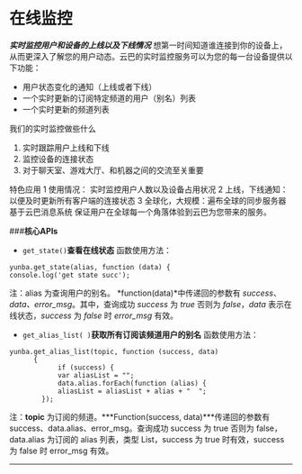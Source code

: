 # 在线监控
***实时监控用户和设备的上线以及下线情况***
想第一时间知道谁连接到你的设备上，从而更深入了解您的用户动态。云巴的实时监控服务可以为您的每一台设备提供以下功能：

 - 用户状态变化的通知（上线或者下线）
 - 一个实时更新的订阅特定频道的用户（别名）列表
 - 一个实时更新的频道列表


我们的实时监控做些什么

 1. 实时跟踪用户上线和下线
 2. 监控设备的连接状态
 3. 对于聊天室、游戏大厅、和机器之间的交流至关重要


特色应用
1 使用情况： 实时监控用户人数以及设备占用状况
2 上线，下线通知： 以便及时更新所有客户端的连接状态
3 全球化，大规模：遍布全球的同步服务器基于云巴消息系统 保证用户在全球每一个角落体验到云巴为您带来的服务。

###**核心APIs**

 - ```get_state()```**查看在线状态**
 函数使用方法：
```
yunba.get_state(alias, function (data) {
console.log('get state succ');
```
注：alias 为查询用户的别名。 *function(data)*中传递回的参数有 *success*、*data、error_msg*。其中，查询成功 *success* 为 *true* 否则为 *false*，*data* 表示在线状态，*success* 为 *false* 时 *error_msg* 有效。
 - ```get_alias_list( )```**获取所有订阅该频道用户的别名**
 函数使用方法：
```
yunba.get_alias_list(topic, function (success, data) 
      {
            if (success) {
            var aliasList = "";
            data.alias.forEach(function (alias) {
            aliasList = aliasList + alias + "  ";
        });
```
注：**topic** 为订阅的频道。***Function(success, data)***传递回的参数有 success、data.alias、error_msg。查询成功 success 为 true 否则为 false，data.alias 为订阅的 alias 列表，类型 List，success 为 true 时有效，success 为 false 时 error_msg 有效。

  
---




